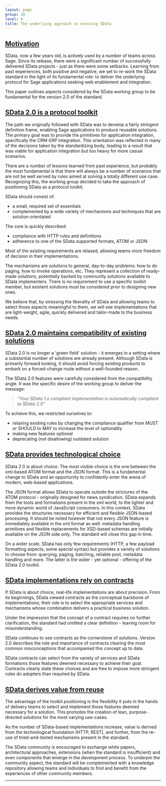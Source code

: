 ```yaml
---
layout: page
group: 20
level: 0
title: The underlying approach to evolving SData
---
```


## <a name="motivation" href="#motivation">Motivation</a>

SData, now a few years old, is actively used by a number of teams across Sage. Since its release, there 
were a significant number of successfully delivered SData projects - just as there were some setbacks. 
Learning from past experiences, both positive and negative, we set to re-work the SData standard in the 
light of its fundamental role: to deliver the underlying protocol for Sage applications seeking web 
enablement and integration.
 
This paper outlines aspects considered by the SData working group to be fundamental for the version 2.0 
of the standard.

## <a name="protocol-toolkit" href="#protocol-toolkit">SData 2.0 is a protocol toolkit</a>

The path we originally followed with SData was to develop a fairly stringent definition frame, enabling 
Sage applications to produce reusable solutions. The primary goal was to provide the primitives for 
application integration, specifically the CRM-ERP integration. This orientation was reflected in many of 
the decisions taken by the standardizing body, leading to a result that was viable for application 
integration but too heavy for more casual scenarios.

There are a number of lessons learned from past experience, but probably the most fundamental is that 
there will always be a number of scenarios that are not be well served by rules aimed at solving a totally 
different use case. Recognizing this, the working group decided to take the approach of positioning 
SData as a protocol toolkit.

SData should consist of:

* a small, required set of essentials
* complemented by a wide variety of mechanisms and techniques that are solution orientated

The core is quickly described:

* compliance with HTTP rules and definitions
* adherence to one of the SData supported formats, ATOM or JSON

Most of the existing requirements are relaxed, allowing teams more freedom of decision in their 
implementations.

The mechanisms are solutions to general, day-to-day problems: how to do paging, how to invoke 
operations, etc. They represent a collection of ready-made solutions, potentially backed by community 
solutions available to SData implementers. There is no requirement to use a specific toolkit member, but 
existent solutions must be considered prior to designing new ones.

We believe that, by stressing the liberality of SData and allowing teams to select those aspects 
meaningful to them, we will see implementations that are light-weight, agile, quickly delivered and 
tailor-made to the business needs.

## <a name="maintains-compatibility" href="#maintains-compatibility">SData 2.0 maintains compatibility of existing solutions</a>

SData 2.0 is no longer a 'green field' solution - it emerges in a setting where a substantial number of solutions are already present. Although SData is primarily forward looking, it should avoid forcing existing products to embark on a forced-change route without a well-founded reason.

The SData 2.0 features were carefully considered from the compatibility angle. It was the specific desire of the working group to deliver the message:

> *"Your SData 1.x compliant implementation is automatically compliant to SData 2.0"*

To achieve this, we restricted ourselves to:

*  relaxing existing rules by changing the compliance qualifier from MUST or SHOULD to MAY to increase the level of optionality
*  making new features optional
*  deprecating (not disallowing) outdated solution

## <a name="technological-choice" href="#technological-choice">SData provides technological choice</a>

SData 2.0 is about choice. The most visible choice is the one between the xml-based ATOM format and 
the JSON format. This is a fundamental change to SData and an opportunity to confidently enter the 
arena of modern, web-based applications.

The JSON format allows SData to operate outside the strictures of the ATOM protocol - originally 
designed for news syndication. SData expands from the tools and formalisms present in the xml world, 
to the lighter and more dynamic world of JavaScript consumers. In this context, SData provides the 
structures necessary for efficient and flexible JSON-based processing. It should be noted however that 
not every JSON feature is immediately available in the xml format as well: metadata handling primitives 
and flexible replacements for XSD-based schemas are initially available on the JSON side only. The 
standard will close this gap in time.

On a wider scale, SData has only few requirements (HTTP, a few payload formatting aspects, some 
special syntax) but provides a variety of solutions to choose from: querying, paging, batching, reliable 
post, metadata handling and more. The latter is the wider - yet optional - offering of the SData 2.0 
toolkit.

## <a name="implementations" href="#implementations">SData implementations rely on contracts</a>

If SData is about choice, real-life implementations are about precision. From its beginnings, SData viewed 
contracts as the conceptual backbone of implementations; their role is to select the appropriate services 
and mechanisms whose combination delivers a practical business solution.

Under the impression that the concept of a contract requires no further clarification, the standard had 
omitted a clear definition - leaving room for misunderstanding.

SData continues to see contracts as the cornerstone of solutions. Version 2.0 describes the role and 
importance of contracts clearing the most common misconceptions that accompanied this concept up to 
date.

SData contracts can select from the variety of services and SData formalisms those features deemed 
necessary to achieve their goal. Contracts clearly state these choices and are free to impose more 
stringent rules do adopters than required by SData.

## <a name="derives-value" href="#derives-value">SData derives value from reuse</a>

The advantage of the toolkit positioning is the flexibility it puts in the hands of delivery teams to select 
and implement those features deemed necessary for a solution. This promotes the creation of lean, 
purpose-directed solutions for the most varying use-cases.

As the number of SData-based implementations increase, value is derived from the technological 
foundation (HTTP, REST), and further, from the re-use of tried-and-tested mechanisms present in the 
standard. 

The SData community is encouraged to exchange white papers, architectural approaches, extensions 
(when the standard is insufficient) and even components that emerge in the development process. To 
underpin the community aspect, the standard will be complemented with a knowledge repository 
allowing teams and individuals to find and benefit from the experiences of other community members.

***